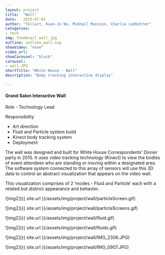 ```yaml
---
layout: project
title:  "Wall"
date:   2015-07-01
author: "Tellart, Kuan-Ju Wu, Mikhail Mansion, Charlie Ledbetter"
categories:
- tech
img: thumbnail_wall.jpg
outline: outline_wall.svg
showVideo: "none"
video_url:
showCarousel: "block"
carousel:
- wall.JPG
shortTitle: "White House - Wall"
description: "Body tracking interactive display"

---
```

#### Grand Salon Interactive Wall ####

Role - Technology Lead

Responsibility

- Art direction
- Fluid and Particle system build
- Kinect body tracking system
- Deployment

The wall was designed and built for White House Correspondents' Dinner party in 2015. It uses video tracking technology (Kinect) to view the bodies of event attendees who are standing or moving within a designated area. The software system connected to this array of sensors will use this 3D data to control an abstract visualization that appears on the video wall.

This visualization comprises of 2 ‘modes - Fluid and Particle’ each with a related but distinct appearance and behavior.

![img2]({{ site.url }}/assets/img/project/wall/particleScreen.gif)

![img2]({{ site.url }}/assets/img/project/wall/particleScreens.gif)

![img2]({{ site.url }}/assets/img/project/wall/fluid.gif)

![img2]({{ site.url }}/assets/img/project/wall/fluids.gif)

![img2]({{ site.url }}/assets/img/project/wall/IMG_2306.JPG)

![img2]({{ site.url }}/assets/img/project/wall/IMG_0907.JPG)
